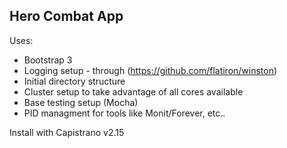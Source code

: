 ## Hero Combat App

Uses:
* Bootstrap 3
* Logging setup - through (https://github.com/flatiron/winston)
* Initial directory structure
* Cluster setup to take advantage of all cores available
* Base testing setup (Mocha)
* PID managment for tools like Monit/Forever, etc..


Install with Capistrano v2.15
